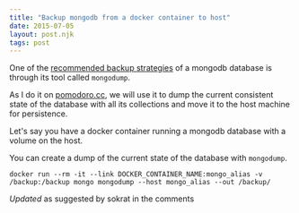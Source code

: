 ```yaml
---
title: "Backup mongodb from a docker container to host"
date: 2015-07-05
layout: post.njk
tags: post
---
```


One of the [recommended backup strategies](http://docs.mongodb.org/manual/tutorial/backup-and-restore-tools/) of a mongodb database is through its tool called `mongodump`.

As I do it on [pomodoro.cc](https://pomodoro.cc), we will use it to dump the current consistent state of the database with all its collections and move it to the host machine for persistence.

Let's say you have a docker container running a mongodb database with a volume on the host.

You can create a dump of the current state of the database with `mongodump`.

```
docker run --rm -it --link DOCKER_CONTAINER_NAME:mongo_alias -v /backup:/backup mongo mongodump --host mongo_alias --out /backup/
```

*Updated* as suggested by sokrat in the comments
